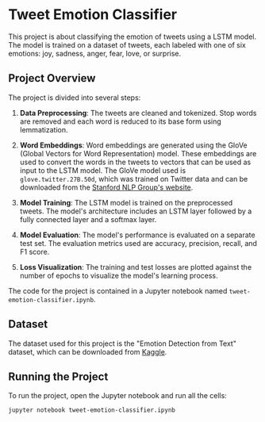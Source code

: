 # Tweet Emotion Classifier

This project is about classifying the emotion of tweets using a LSTM model. The model is trained on a dataset of tweets, each labeled with one of six emotions: joy, sadness, anger, fear, love, or surprise.

## Project Overview

The project is divided into several steps:

1. **Data Preprocessing**: The tweets are cleaned and tokenized. Stop words are removed and each word is reduced to its base form using lemmatization.

2. **Word Embeddings**: Word embeddings are generated using the GloVe (Global Vectors for Word Representation) model. These embeddings are used to convert the words in the tweets to vectors that can be used as input to the LSTM model. The GloVe model used is `glove.twitter.27B.50d`, which was trained on Twitter data and can be downloaded from the [Stanford NLP Group's website](https://nlp.stanford.edu/projects/glove/).

3. **Model Training**: The LSTM model is trained on the preprocessed tweets. The model's architecture includes an LSTM layer followed by a fully connected layer and a softmax layer.

4. **Model Evaluation**: The model's performance is evaluated on a separate test set. The evaluation metrics used are accuracy, precision, recall, and F1 score.

5. **Loss Visualization**: The training and test losses are plotted against the number of epochs to visualize the model's learning process.

The code for the project is contained in a Jupyter notebook named `tweet-emotion-classifier.ipynb`.

## Dataset

The dataset used for this project is the "Emotion Detection from Text" dataset, which can be downloaded from [Kaggle](https://www.kaggle.com/datasets/pashupatigupta/emotion-detection-from-text).

## Running the Project

To run the project, open the Jupyter notebook and run all the cells:

```bash
jupyter notebook tweet-emotion-classifier.ipynb
